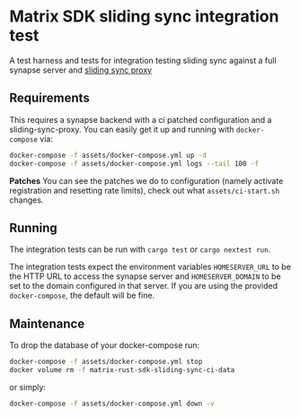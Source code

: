 # Matrix SDK sliding sync integration test

A test harness and tests for integration testing sliding sync against a full synapse server and [sliding sync proxy](https://github.com/matrix-org/sliding-sync/)


## Requirements

This requires a synapse backend with a ci patched configuration and a sliding-sync-proxy.
You can easily get it up and running with `docker-compose` via:

```sh
docker-compose -f assets/docker-compose.yml up -d
docker-compose -f assets/docker-compose.yml logs --tail 100 -f
```

**Patches**
You can see the patches we do to configuration (namely activate registration and
resetting rate limits), check out what `assets/ci-start.sh` changes.

## Running

The integration tests can be run with `cargo test` or `cargo nextest run`.

The integration tests expect the environment variables `HOMESERVER_URL` to be the HTTP URL to
access the synapse server and `HOMESERVER_DOMAIN` to be set to the domain configured in
that server. If you are using the provided `docker-compose`, the default will be fine.

## Maintenance

To drop the database of your docker-compose run:

```bash
docker-compose -f assets/docker-compose.yml stop
docker volume rm -f matrix-rust-sdk-sliding-sync-ci-data
```

or simply:

```bash
docker-compose -f assets/docker-compose.yml down -v
```
